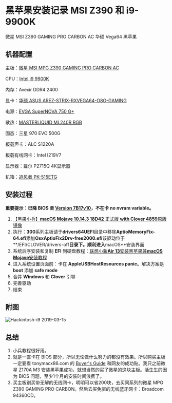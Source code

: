 # 黑苹果安装记录 MSI Z390 和 i9-9900K

微星 MSI Z390 GAMING PRO CARBON AC 华硕 Vega64 黑苹果

## 机器配置

主板：[微星 MSI MPG Z390 GAMING PRO CARBON AC](https://www.msi.com/Motherboard/MPG-Z390-GAMING-PRO-CARBON-AC)

CPU：[Intel i9 9900K](https://ark.intel.com/content/www/us/en/ark/products/186605/intel-core-i9-9900k-processor-16m-cache-up-to-5-00-ghz.html)

内存：Avexir DDR4 2400

显卡：[华硕 ASUS AREZ-STRIX-RXVEGA64-O8G-GAMING](https://www.asus.com/us/Graphics-Cards/AREZ-STRIX-RXVEGA64-O8G-GAMING/)

电源：[EVGA SuperNOVA 750 G+](https://www.evga.com/products/product.aspx?pn=120-GP-0750-X1)

散热：[MASTERLIQUID ML240R RGB](http://www.coolermaster.com/cooling/cpu-liquid-cooler/masterliquid-ml240r-rgb/)

固态：三星 970 EVO 500G

板载声卡：ALC S1220A

板载有线网卡：Intel I219V7

显示器：戴尔 P2715Q 4K显示器

机箱：[追风者 PK-515ETG](http://www.phanteks.com/Enthoo-Evolv-ATX-TemperedGlass.html)

## 安装过程

**重要提示：已降 BIOS 至 [Version 7B17v10](https://www.msi.com/Motherboard/support/MPG-Z390-GAMING-PRO-CARBON-AC)，不在卡 no nvram variable。**

1. [【黑果小兵】**macOS Mojave 10.14.3 18D42** 正式版 **with Clover 4859**原版镜像](https://blog.daliansky.net/macOS-Mojave-10.14.3-18D42-official-version-with-Clover-4859-original-image.html)
2. 执行：**300**系列主板请于**drivers64UEFI**目录中移除**AptioMemoryFix-64.efi**添加**OsxAptioFix2Drv-free2000.efi**该驱动位于**/EFI/CLOVER/drivers-off**目录下。顺利进入**macOS**安装界面
3. 系统后序安装和复制 **EFI** 到硬盘教程：[联想小新**Air 13**安装黑苹果兼**macOS Mojave**安装教程](https://blog.daliansky.net/Lenovo-Xiaoxin-Air-13-macOS-Mojave-installation-tutorial.html)
4. 进入系统设置页面前：卡在 **AppleUSBHostResources panic**。解决方案是**boot** 添加 **safe mode**
5. 合并 **Windows** 和 **Clover** 引导
6. 完善驱动
7. 结束



## 附图



![Hackintosh-i9 2019-03-15](https://gewill.org/assets/Hackintosh-i9%202019-03-15.png)

## 总结

1. 小兵教程很好用。
2. 就是一直卡在 BIOS 部分，所以无论做什么努力的都没有效果。所以购买主板一定要看 tonymacx86.com 的 [Buyer's Guide](https://www.tonymacx86.com/buyersguide/building-a-customac-hackintosh-the-ultimate-buyers-guide/) 和网友的成功贴。我只之前微星 Z170A M3 安装黑苹果成功，就想当然的买了微星的这块主板。活生生的因为 BIOS 问题，至少1个月的安装时间浪费了。
3. 买主板别买带无解的无线网卡，明明可以省200块，去买同系列的微星 MPG Z390 GAMING PRO CARBON。然后去买免驱的无线蓝牙网卡：Broadcom 94360CD。
